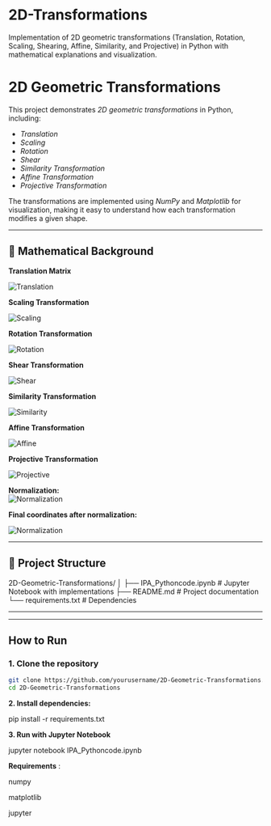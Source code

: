 # 2D-Transformations
Implementation of 2D geometric transformations (Translation, Rotation, Scaling, Shearing, Affine, Similarity, and Projective) in Python with mathematical explanations and visualization.
# 2D Geometric Transformations

This project demonstrates *2D geometric transformations* in Python, including:

- *Translation*
- *Scaling*
- *Rotation*
- *Shear*
- *Similarity Transformation*
- *Affine Transformation*
- *Projective Transformation*

The transformations are implemented using *NumPy* and *Matplotlib* for visualization, making it easy to understand how each transformation modifies a given shape.

---

## 🔹 Mathematical Background
**Translation Matrix**

![Translation](https://latex.codecogs.com/svg.latex?\begin%7Bbmatrix%7Dx%27%5C%5Cy%27%5C%5C1%5Cend%7Bbmatrix%7D=%5Cbegin%7Bbmatrix%7D1&0&t_x%5C%5C0&1&t_y%5C%5C0&0&1%5Cend%7Bbmatrix%7D\begin%7Bbmatrix%7Dx%5C%5Cy%5C%5C1%5Cend%7Bbmatrix%7D)



**Scaling Transformation**

![Scaling](https://latex.codecogs.com/svg.latex?\begin%7Bbmatrix%7Dx%27%5C%5Cy%27%5C%5C1%5Cend%7Bbmatrix%7D=%5Cbegin%7Bbmatrix%7Ds_x&0&0%5C%5C0&s_y&0%5C%5C0&0&1%5Cend%7Bbmatrix%7D\begin%7Bbmatrix%7Dx%5C%5Cy%5C%5C1%5Cend%7Bbmatrix%7D)

**Rotation Transformation**

![Rotation](https://latex.codecogs.com/svg.latex?\begin%7Bbmatrix%7Dx%27%5C%5Cy%27%5C%5C1%5Cend%7Bbmatrix%7D=%5Cbegin%7Bbmatrix%7D\cos\theta&\sin\theta&0%5C%5C-\sin\theta&\cos\theta&0%5C%5C0&0&1%5Cend%7Bbmatrix%7D\begin%7Bbmatrix%7Dx%5C%5Cy%5C%5C1%5Cend%7Bbmatrix%7D)


**Shear Transformation**

![Shear](https://latex.codecogs.com/svg.latex?\begin%7Bbmatrix%7Dx%27%5C%5Cy%27%5C%5C1%5Cend%7Bbmatrix%7D=%5Cbegin%7Bbmatrix%7D1&k_x&0%5C%5Ck_y&1&0%5C%5C0&0&1%5Cend%7Bbmatrix%7D\begin%7Bbmatrix%7Dx%5C%5Cy%5C%5C1%5Cend%7Bbmatrix%7D)

**Similarity Transformation**

![Similarity](https://latex.codecogs.com/svg.latex?\begin%7Bbmatrix%7Dx%27%5C%5Cy%27%5C%5C1%5Cend%7Bbmatrix%7D=%5Cbegin%7Bbmatrix%7Ds\cos\theta&s\sin\theta&t_x%5C%5C-s\sin\theta&s\cos\theta&t_y%5C%5C0&0&1%5Cend%7Bbmatrix%7D\begin%7Bbmatrix%7Dx%5C%5Cy%5C%5C1%5Cend%7Bbmatrix%7D)

**Affine Transformation**

![Affine](https://latex.codecogs.com/svg.latex?\begin%7Bbmatrix%7Dx%27%5C%5Cy%27%5C%5C1%5Cend%7Bbmatrix%7D=%5Cbegin%7Bbmatrix%7Da_%7B11%7D&a_%7B12%7D&t_x%5C%5Ca_%7B21%7D&a_%7B22%7D&t_y%5C%5C0&0&1%5Cend%7Bbmatrix%7D\begin%7Bbmatrix%7Dx%5C%5Cy%5C%5C1%5Cend%7Bbmatrix%7D)


**Projective Transformation**

![Projective](https://latex.codecogs.com/svg.latex?\begin%7Bbmatrix%7Dx%27%5C%5Cy%27%5C%5Cw%5Cend%7Bbmatrix%7D=%5Cbegin%7Bbmatrix%7Dh_%7B11%7D&h_%7B12%7D&h_%7B13%7D%5C%5Ch_%7B21%7D&h_%7B22%7D&h_%7B23%7D%5C%5Ch_%7B31%7D&h_%7B32%7D&h_%7B33%7D%5Cend%7Bbmatrix%7D\begin%7Bbmatrix%7Dx%5C%5Cy%5C%5C1%5Cend%7Bbmatrix%7D)

**Normalization:**  
![Normalization](https://latex.codecogs.com/svg.latex?x%27=\frac{x%27}{w},%5Cquad%20y%27=\frac{y%27}{w})


**Final coordinates after normalization:**

![Normalization](https://latex.codecogs.com/svg.latex?x%27=\frac{x%27}{w},\quad%20y%27=\frac{y%27}{w})


---

## 📂 Project Structure

2D-Geometric-Transformations/
│
├── IPA_Pythoncode.ipynb # Jupyter Notebook with implementations
├── README.md # Project documentation
└── requirements.txt # Dependencies


---


---

## How to Run

### 1. Clone the repository
```bash
git clone https://github.com/yourusername/2D-Geometric-Transformations.git
cd 2D-Geometric-Transformations
```

**2. Install dependencies:**

pip install -r requirements.txt

**3. Run with Jupyter Notebook**

jupyter notebook IPA_Pythoncode.ipynb


**Requirements** :

numpy

matplotlib

jupyter
